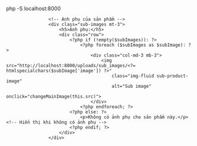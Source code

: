 php -S localhost:8000

                    <!-- Ảnh phụ của sản phẩm -->
                    <div class="sub-images mt-3">
                        <h5>Ảnh phụ:</h5>
                        <div class="row">
                            <?php if (!empty($subImages)): ?>
                                <?php foreach ($subImages as $subImage): ?>
                                    <div class="col-md-3 mb-3">
                                        <img src="http://localhost:8000/uploads/sub_images/<?= htmlspecialchars($subImage['image']) ?>"
                                            class="img-fluid sub-product-image"
                                            alt="Sub image"
                                            onclick="changeMainImage(this.src)">
                                    </div>
                                <?php endforeach; ?>
                            <?php else: ?>
                                <p>Không có ảnh phụ cho sản phẩm này.</p> <!-- Hiển thị khi không có ảnh phụ -->
                            <?php endif; ?>
                        </div>
                    </div>